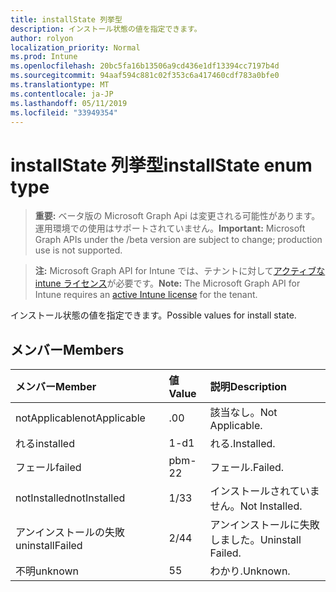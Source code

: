 ```yaml
---
title: installState 列挙型
description: インストール状態の値を指定できます。
author: rolyon
localization_priority: Normal
ms.prod: Intune
ms.openlocfilehash: 20bc5fa16b13506a9cd436e1df13394cc7197b4d
ms.sourcegitcommit: 94aaf594c881c02f353c6a417460cdf783a0bfe0
ms.translationtype: MT
ms.contentlocale: ja-JP
ms.lasthandoff: 05/11/2019
ms.locfileid: "33949354"
---
```

# <a name="installstate-enum-type"></a><span data-ttu-id="7e7cb-103">installState 列挙型</span><span class="sxs-lookup"><span data-stu-id="7e7cb-103">installState enum type</span></span>

> <span data-ttu-id="7e7cb-104">**重要:** ベータ版の Microsoft Graph Api は変更される可能性があります。運用環境での使用はサポートされていません。</span><span class="sxs-lookup"><span data-stu-id="7e7cb-104">**Important:** Microsoft Graph APIs under the /beta version are subject to change; production use is not supported.</span></span>

> <span data-ttu-id="7e7cb-105">**注:** Microsoft Graph API for Intune では、テナントに対して[アクティブな intune ライセンス](https://go.microsoft.com/fwlink/?linkid=839381)が必要です。</span><span class="sxs-lookup"><span data-stu-id="7e7cb-105">**Note:** The Microsoft Graph API for Intune requires an [active Intune license](https://go.microsoft.com/fwlink/?linkid=839381) for the tenant.</span></span>

<span data-ttu-id="7e7cb-106">インストール状態の値を指定できます。</span><span class="sxs-lookup"><span data-stu-id="7e7cb-106">Possible values for install state.</span></span>

## <a name="members"></a><span data-ttu-id="7e7cb-107">メンバー</span><span class="sxs-lookup"><span data-stu-id="7e7cb-107">Members</span></span>
|<span data-ttu-id="7e7cb-108">メンバー</span><span class="sxs-lookup"><span data-stu-id="7e7cb-108">Member</span></span>|<span data-ttu-id="7e7cb-109">値</span><span class="sxs-lookup"><span data-stu-id="7e7cb-109">Value</span></span>|<span data-ttu-id="7e7cb-110">説明</span><span class="sxs-lookup"><span data-stu-id="7e7cb-110">Description</span></span>|
|:---|:---|:---|
|<span data-ttu-id="7e7cb-111">notApplicable</span><span class="sxs-lookup"><span data-stu-id="7e7cb-111">notApplicable</span></span>|<span data-ttu-id="7e7cb-112">.0</span><span class="sxs-lookup"><span data-stu-id="7e7cb-112">0</span></span>|<span data-ttu-id="7e7cb-113">該当なし。</span><span class="sxs-lookup"><span data-stu-id="7e7cb-113">Not Applicable.</span></span>|
|<span data-ttu-id="7e7cb-114">れる</span><span class="sxs-lookup"><span data-stu-id="7e7cb-114">installed</span></span>|<span data-ttu-id="7e7cb-115">1-d</span><span class="sxs-lookup"><span data-stu-id="7e7cb-115">1</span></span>|<span data-ttu-id="7e7cb-116">れる.</span><span class="sxs-lookup"><span data-stu-id="7e7cb-116">Installed.</span></span>|
|<span data-ttu-id="7e7cb-117">フェール</span><span class="sxs-lookup"><span data-stu-id="7e7cb-117">failed</span></span>|<span data-ttu-id="7e7cb-118">pbm-2</span><span class="sxs-lookup"><span data-stu-id="7e7cb-118">2</span></span>|<span data-ttu-id="7e7cb-119">フェール.</span><span class="sxs-lookup"><span data-stu-id="7e7cb-119">Failed.</span></span>|
|<span data-ttu-id="7e7cb-120">notInstalled</span><span class="sxs-lookup"><span data-stu-id="7e7cb-120">notInstalled</span></span>|<span data-ttu-id="7e7cb-121">1/3</span><span class="sxs-lookup"><span data-stu-id="7e7cb-121">3</span></span>|<span data-ttu-id="7e7cb-122">インストールされていません。</span><span class="sxs-lookup"><span data-stu-id="7e7cb-122">Not Installed.</span></span>|
|<span data-ttu-id="7e7cb-123">アンインストールの失敗</span><span class="sxs-lookup"><span data-stu-id="7e7cb-123">uninstallFailed</span></span>|<span data-ttu-id="7e7cb-124">2/4</span><span class="sxs-lookup"><span data-stu-id="7e7cb-124">4</span></span>|<span data-ttu-id="7e7cb-125">アンインストールに失敗しました。</span><span class="sxs-lookup"><span data-stu-id="7e7cb-125">Uninstall Failed.</span></span>|
|<span data-ttu-id="7e7cb-126">不明</span><span class="sxs-lookup"><span data-stu-id="7e7cb-126">unknown</span></span>|<span data-ttu-id="7e7cb-127">5</span><span class="sxs-lookup"><span data-stu-id="7e7cb-127">5</span></span>|<span data-ttu-id="7e7cb-128">わかり.</span><span class="sxs-lookup"><span data-stu-id="7e7cb-128">Unknown.</span></span>|




